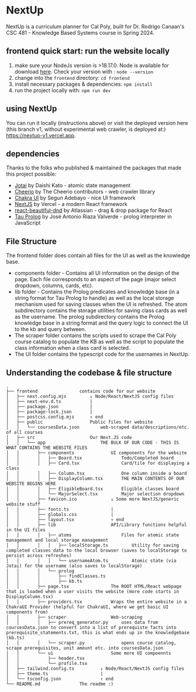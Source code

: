 # NextUp

NextUp is a curriculum planner for Cal Poly, built for Dr. Rodrigo Canaan's CSC 481 - Knowledge Based Systems course in Spring 2024. 

## frontend quick start: run the website locally
1. make sure your NodeJs version is >18.17.0. Node is available for download [here](https://nodejs.org/en/download/package-manager). Check your version with : `node --version`
2. change into the `frontend` directory: `cd frontend`
3. install necessary packages & dependencies: `npm install`
4. run the project locally with: `npm run dev`

## using NextUp
You can run it locally (instructions above) or visit the deployed version here (this branch v1, without experimental web crawler, is deployed at:) https://nextup-v1.vercel.app. 

## dependencies
Thanks to the folks who published & maintained the packages that made this project possible:
* [Jotai](https://jotai.org/) by Daishi Kato - atomic state management
* [Cheerio](https://cheerio.js.org/) by The Cheerio contributors - web crawler library
* [Chakra UI](https://v2.chakra-ui.com/) by Segun Adebayo - nice UI framework
* [NextJS](nextjs.org) by Vercel - a modern React framework
* [react-beautiful-dnd](https://github.com/atlassian/react-beautiful-dnd) by Atlassian - drag & drop package for React
* [Tau Prolog](http://tau-prolog.org/) by José Antonio Riaza Valverde - prolog interpreter in JavaScript

## File Structure
The frontend folder does contain all files for the UI as well as the knowledge base.

* components folder - Contains all UI information on the design of the page. Each file corresponds to an aspect of the page (major select dropdown, columns, cards, etc).
* lib folder - Contains the Prolog predicates and knowledge base (in a string format for Tau Prolog to handle) as well as the local storage mechanism used for saving classes when the UI is refreshed. The atom subdirectory contains the storage utilities for saving class cards as well as the username. The prolog subdirectory contains the Prolog knowledge base in a string format and the query logic to connect the UI to the kb and query between.
* The scraper folder contains the scripts used to scrape the Cal Poly course catalog to populate the KB as well as the script to populate the class information when a class card is selected.
* The UI folder contains the typescript code for the usernames in NextUp.

## Understanding the codebase & file structure
```
.
├── frontend                contains code for our website
│   ├── next.config.mjs         ↓ Node/React/NextJS config files 
│   ├── next-env.d.ts           |
│   ├── package.json            |
│   ├── package-lock.json       |
│   ├── postcss.config.mjs      ↑ end
│   ├── public                  Public files for website
│   │   └── coursesData.json        web-scraped data/descriptions/etc. of all courses
│   ├── src                     Our Next.JS code
│   │   └── app                     THE BULK OF OUR CODE - THIS IS WHAT CONTAINS THE WEBSITE FILES
│   │       ├── components              UI components for the website
│   │       │   ├── Board.tsx               Todo/Completed board
│   │       │   ├── Card.tsx                Card/tile for displaying a class 
│   │       │   ├── Column.tsx              One column inside a board
│   │       │   ├── DisplayColumn.tsx       THE MAIN CONTENTS OF OUR WEBSITE BEGINS HERE 
│   │       │   ├── EligibleBoard.tsx       Eligible classes board
│   │       │   └── MajorSelect.tsx         Major selection dropdown
│   │       ├── favicon.ico             ↓ Some more NextJS/generic website stuff
│   │       ├── fonts.ts                |
│   │       ├── globals.css             |
│   │       ├── layout.tsx              ↑ end
│   │       ├── lib                     API/Library functions helpful in the UI files 
│   │       │   ├── atoms                   Files for atomic state management and local storage management
│   │       │   │   ├── localStorage.ts         Utility for saving completed classes data to the local browser (saves to localStorage to persist across refreshes)
│   │       │   │   └── usernameAtom.ts         Atomic state (via Jotai) for the username (also saves to localStorage)
│   │       │   └── prolog
│   │       │       ├── findClasses.ts  
│   │       │       ├── kb.ts
│   │       ├── page.tsx                The ROOT HTML/React webpage that is loaded when a user visits the website (more code starts in DisplayColumn.tsx)
│   │       ├── providers.tsx           Wraps the entire website in a ChakraUI Provider (helpful for ChakraUI, where we get basic UI components from)
│   │       ├── scraper                 Web-scraping 
│   │       │   ├── prereq_generator.py     uses data from coursesData.json to convert into a list of prerequiste facts into prerequisite_statements.txt, this is what ends up in the knowledgebase (kb.ts)
│   │       │   └── scraper.py              opens course catalog, scrape prerequisites, unit amount etc. into coursesData.json
│   │       └── ui                      Some more UI compoennts
│   │           ├── header.tsx
│   │           └── profile.tsx
│   ├── tailwind.config.ts          ↓ Node/React/NextJS config files
│   ├── theme.ts                    | 
│   └── tsconfig.json               ↑ end
└── README.md               The readme :)
```
